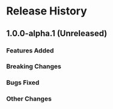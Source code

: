 # Release History

## 1.0.0-alpha.1 (Unreleased)

### Features Added

### Breaking Changes

### Bugs Fixed

### Other Changes